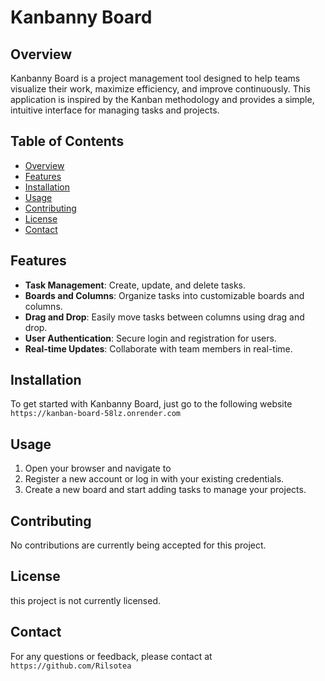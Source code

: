 # Kanbanny Board

## Overview
Kanbanny Board is a project management tool designed to help teams visualize their work, maximize efficiency, and improve continuously. This application is inspired by the Kanban methodology and provides a simple, intuitive interface for managing tasks and projects.

## Table of Contents
- [Overview](#overview)
- [Features](#features)
- [Installation](#installation)
- [Usage](#usage)
- [Contributing](#contributing)
- [License](#license)
- [Contact](#contact)

## Features
- **Task Management**: Create, update, and delete tasks.
- **Boards and Columns**: Organize tasks into customizable boards and columns.
- **Drag and Drop**: Easily move tasks between columns using drag and drop.
- **User Authentication**: Secure login and registration for users.
- **Real-time Updates**: Collaborate with team members in real-time.

## Installation
To get started with Kanbanny Board, just go to the following website `https://kanban-board-58lz.onrender.com`

## Usage
1. Open your browser and navigate to
2. Register a new account or log in with your existing credentials.
3. Create a new board and start adding tasks to manage your projects.

## Contributing
No contributions are currently being accepted for this project.

## License
this project is not currently licensed.

## Contact
For any questions or feedback, please contact at `https://github.com/Rilsotea`
